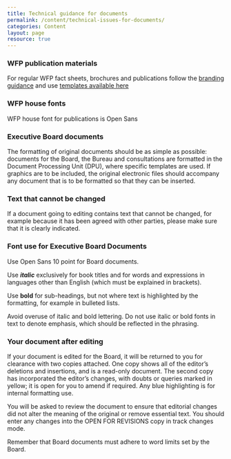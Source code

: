 ```yaml
---
title: Technical guidance for documents
permalink: /content/technical-issues-for-documents/
categories: Content
layout: page
resource: true
---
```


### WFP publication materials

For regular WFP fact sheets, brochures and publications follow the [branding guidance](http://newgo.wfp.org/documents/branding-guidance) and use [templates available here](http://newgo.wfp.org/collection/all-communications-templates)

### WFP house fonts

WFP house font for publications is Open Sans

### Executive Board documents

The formatting of original documents should be as simple as possible: documents for the Board, the Bureau and consultations are formatted in the Document Processing Unit (DPU), where specific templates are used. If graphics are to be included, the original electronic files should accompany any document that is to be formatted so that they can be inserted.

### Text that cannot be changed

If a document going to editing contains text that cannot be changed, for example because it has been agreed with other parties, please make sure that it is clearly indicated.

### Font use for Executive Board Documents

Use Open Sans 10 point for Board documents.


Use **_italic_** exclusively for book titles and for words and expressions in languages other than English (which must be explained in brackets).

Use **bold** for sub-headings, but not where text is highlighted by the formatting, for example in bulleted lists.

Avoid overuse of italic and bold lettering. Do not use italic or bold fonts in text to denote emphasis, which should be reflected in the phrasing.


### Your document after editing

If your document is edited for the Board, it will be returned to you for clearance with two copies attached. One copy shows all of the editor’s deletions and insertions, and is a read-only document. The second copy has incorporated the editor’s changes, with doubts or queries marked in yellow; it is open for you to amend if required. Any blue highlighting is for internal formatting use.

You will be asked to review the document to ensure that editorial changes did not alter the meaning of the original or remove essential text. You should enter any changes into the OPEN FOR REVISIONS copy in track changes mode.

Remember that Board documents must adhere to word limits set by the Board.